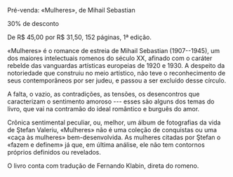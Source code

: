 Pré-venda: «Mulheres», de Mihail Sebastian

 30\% de desconto

De R$ 45,00 por R$ 31,50, 152 páginas, 1ª edição.

«Mulheres» é o romance de estreia de Mihail Sebastian (1907--1945), um dos maiores intelectuais romenos do século XX, afinado com o caráter rebelde das vanguardas artísticas europeias de 1920 e 1930. A despeito da notoriedade que construiu no meio artístico, não teve o reconhecimento de seus contemporâneos por ser judeu, e passou a ser excluído desse círculo.

A falta, o vazio, as contradições, as tensões, os desencontros que caracterizam o sentimento amoroso --- esses são alguns dos temas do livro, que vai na contramão do ideal romântico e burguês do amor.

 Crônica sentimental peculiar, ou, melhor, um álbum de fotografias da vida de Ştefan Valeriu, «Mulheres» não é uma coleção de conquistas ou uma «caça às mulheres» bem-desenvolvida. As mulheres citadas por Ştefan o «fazem e definem» já que, em última análise, ele não tem contornos próprios definidos ou revelados. 

O livro conta com tradução de Fernando Klabin, direta do romeno.
